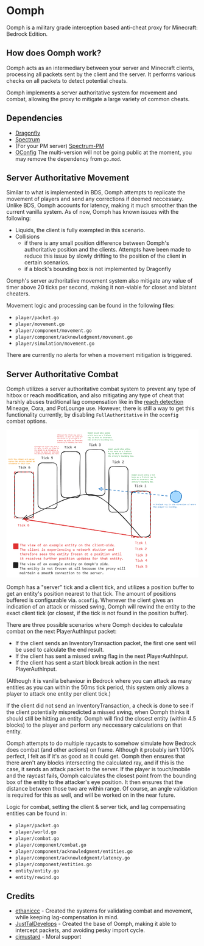 # Oomph
Oomph is a military grade interception based anti-cheat proxy for Minecraft: Bedrock Edition.

## How does Oomph work?
Oomph acts as an intermediary between your server and Minecraft clients, processing all packets sent by the client and the server. It performs various checks on all packets to detect potential cheats.

Oomph implements a server authoritative system for movement and combat, allowing the proxy to mitigate a large variety of common cheats.

## Dependencies
- [Dragonfly](https://github.com/oomph-ac/dragonfly)
- [Spectrum](https://github.com/oomph-ac/spectrum)
- (For your PM server) [Spectrum-PM](https://github.com/oomph-ac/spectrum-pm)
- [OConfig](https://github.com/oomph-ac/oconfig)
The multi-version will not be going public at the moment, you may remove the dependency from `go.mod`.

## Server Authoritative Movement
Similar to what is implemented in BDS, Oomph attempts to replicate the movement of players and send any corrections if deemed neccessary. Unlike BDS, Oomph accounts for latency, making it much smoother than the current vanilla system. As of now, Oomph has known issues with the following:
* Liquids, the client is fully exempted in this scenario.
* Collisions
    - if there is any small position difference between Oomph's authoritative position and the clients. Attempts have been made to reduce this issue by slowly drifting to the position of the client in certain scenarios.
    - if a block's bounding box is not implemented by Dragonfly

Oomph's server authoritative movement system also mitigate any value of timer above 20 ticks per second, making it non-viable for closet and blatant cheaters.

Movement logic and processing can be found in the following files:
* `player/packet.go`
* `player/movement.go`
* `player/component/movement.go`
* `player/component/acknowledgment/movement.go`
* `player/simulation/movement.go`

There are currently no alerts for when a movement mitigation is triggered.

## Server Authoritative Combat
Oomph utilizes a server authoritative combat system to prevent any type of hitbox or reach modification, and also mitigating any type of cheat that harshly abuses traditional lag compensation like in the [reach detection](https://github.com/oomph-ac/oomph/commit/de222dfa27721f42c7497002fbd172c9bbcbb26b) Mineage, Cora, and PotLounge use. However, there is still a way to get this functionality currently, by disabling `FullAuthoritative` in the `oconfig` combat options.

![](assets/combat_system_basic.png)

Oomph has a "server" tick and a client tick, and utilizes a position buffer to get an entity's position nearest to that tick. The amount of positions buffered is configurable via. `oconfig`. Whenever the client gives an indication of an attack or missed swing, Oomph will rewind the entity to the exact client tick (or closest, if the tick is not found in the position buffer). 

There are three possible scenarios where Oomph decides to calculate combat on the next PlayerAuthInput packet:
* If the client sends an InventoryTransaction packet, the first one sent will be used to calculate the end result.
* If the client has sent a missed swing flag in the next PlayerAuthInput.
* If the client has sent a start block break action in the next PlayerAuthInput.

(Although it is vanilla behaviour in Bedrock where you can attack as many entities as you can within the 50ms tick period, this system only allows a player to attack one entity per client tick.)

If the client did not send an InventoryTransaction, a check is done to see if the client potentially mispredicted a missed swing, when Oomph thinks it should still be hitting an entity. Oomph will find the closest entity (within 4.5 blocks) to the player and perform any neccessary calculations on that entity.

Oomph attempts to do multiple raycasts to somehow simulate how Bedrock does combat (and other actions) on frame. Although it probably isn't 100% perfect, I felt as if it's as good as it could get. Oomph then ensures that there aren't any blocks intersecting the calculated ray, and if this is the case, it sends an attack packet to the server. If the player is touch/mobile and the raycast fails, Oomph calculates the closest point from the bounding box of the entity to the attacker's eye position. It then ensures that the distance between those two are within range. Of course, an angle validation is required for this as well, and will be worked on in the near future.

Logic for combat, setting the client & server tick, and lag compensating entities can be found in:
* `player/packet.go`
* `player/world.go`
* `player/combat.go`
* `player/component/combat.go`
* `player/component/acknowledgment/entities.go`
* `player/component/acknowledgment/latency.go`
* `player/component/entities.go`
* `entity/entity.go`
* `entity/rewind.go`

## Credits
* [ethaniccc](https://www.github.com/ethaniccc) - Created the systems for validating combat and movement, while keeping lag-compensation in mind.
* [JustTalDevelops](https://github.com/JustTalDevelops) - Created the base of Oomph, making it able to intercept packets, and avoiding pesky import cycle.
* [cjmustard](https://www.github.com/cjmustard) - Moral support

